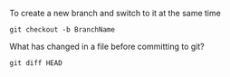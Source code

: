 To create a new branch and switch to it at the same time
```
git checkout -b BranchName
```
What has changed in a file before committing to git?
```
git diff HEAD
```
